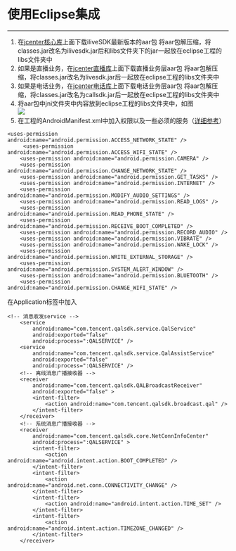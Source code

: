 # 使用Eclipse集成

------

 1. 在[jcenter核心库](https://bintray.com/ilive/maven/ilivesdk)上面下载iliveSDK最新版本的aar包
 将aar包解压缩，将classes.jar改名为ilivesdk.jar后和libs文件夹下的jar一起放在eclipse工程的libs文件夹中
 2. 如果是直播业务，在[jcenter直播库](https://bintray.com/ilive/maven/livesdk)上面下载直播业务层aar包 
  将aar包解压缩，将classes.jar改名为livesdk.jar后一起放在eclipse工程的libs文件夹中
 3. 如果是电话业务，在[jcenter电话库](https://bintray.com/ilive/maven/callsdk)上面下载电话业务层aar包 
  将aar包解压缩，将classes.jar改名为callsdk.jar后一起放在eclipse工程的libs文件夹中
 4. 将aar包中jni文件夹中内容放到eclipse工程的libs文件夹中，如图  <br />  ![](http://i.imgur.com/hufucC2.png)
 5. 在工程的AndroidManifest.xml中加入权限以及一些必须的服务（[详细参考](https://www.qcloud.com/doc/product/269/%E6%A6%82%E8%BF%B0%EF%BC%88Android%20SDK%EF%BC%89#1.3-.E5.88.9B.E5.BB.BA.E5.BA.94.E7.94.A8)）

```
<uses-permission android:name="android.permission.ACCESS_NETWORK_STATE" />
     <uses-permission android:name="android.permission.ACCESS_WIFI_STATE" />
    <uses-permission android:name="android.permission.CAMERA" />
    <uses-permission android:name="android.permission.CHANGE_NETWORK_STATE" />
    <uses-permission android:name="android.permission.GET_TASKS" />
    <uses-permission android:name="android.permission.INTERNET" />
    <uses-permission android:name="android.permission.MODIFY_AUDIO_SETTINGS" />
    <uses-permission android:name="android.permission.READ_LOGS" />
    <uses-permission android:name="android.permission.READ_PHONE_STATE" />
    <uses-permission android:name="android.permission.RECEIVE_BOOT_COMPLETED" />
    <uses-permission android:name="android.permission.RECORD_AUDIO" />
    <uses-permission android:name="android.permission.VIBRATE" />
    <uses-permission android:name="android.permission.WAKE_LOCK" />
    <uses-permission android:name="android.permission.WRITE_EXTERNAL_STORAGE" />
    <uses-permission android:name="android.permission.SYSTEM_ALERT_WINDOW" />
    <uses-permission android:name="android.permission.BLUETOOTH" />
    <uses-permission android:name="android.permission.CHANGE_WIFI_STATE" />
```

在Application标签中加入

    <!-- 消息收发service -->
        <service
            android:name="com.tencent.qalsdk.service.QalService"
            android:exported="false"
            android:process=":QALSERVICE" />
        <service
            android:name="com.tencent.qalsdk.service.QalAssistService"
            android:exported="false"
            android:process=":QALSERVICE" />
        <!-- 离线消息广播接收器 -->
        <receiver
            android:name="com.tencent.qalsdk.QALBroadcastReceiver"
            android:exported="false" >
            <intent-filter>
                <action android:name="com.tencent.qalsdk.broadcast.qal" />
            </intent-filter>
        </receiver>
        <!-- 系统消息广播接收器 -->
        <receiver
            android:name="com.tencent.qalsdk.core.NetConnInfoCenter"
            android:process=":QALSERVICE" >
            <intent-filter>
                <action android:name="android.intent.action.BOOT_COMPLETED" />
            </intent-filter>
            <intent-filter>
                <action android:name="android.net.conn.CONNECTIVITY_CHANGE" />
            </intent-filter>
            <intent-filter>
                <action android:name="android.intent.action.TIME_SET" />
            </intent-filter>
            <intent-filter>
                <action android:name="android.intent.action.TIMEZONE_CHANGED" />
            </intent-filter>
        </receiver>




